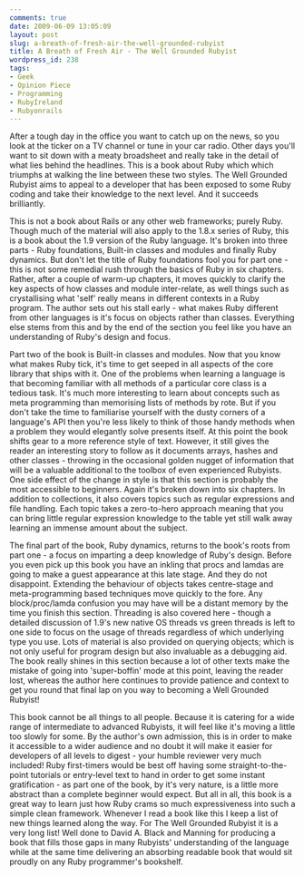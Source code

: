 ```yaml
---
comments: true
date: 2009-06-09 13:05:09
layout: post
slug: a-breath-of-fresh-air-the-well-grounded-rubyist
title: A Breath of Fresh Air - The Well Grounded Rubyist
wordpress_id: 238
tags:
- Geek
- Opinion Piece
- Programming
- RubyIreland
- Rubyonrails
---
```


After a tough day in the office you want to catch up on the news, so you look at the ticker on a TV channel or tune in your car radio. Other days you'll want to sit down with a meaty broadsheet and really take in the detail of what lies behind the headlines. This is a book about Ruby which which triumphs at walking the line between these two styles. The Well Grounded Rubyist aims to appeal to a developer that has been exposed to some Ruby coding and take their knowledge to the next level. And it succeeds brilliantly.

This is not a book about Rails or any other web frameworks; purely Ruby. Though much of the material will also apply to the 1.8.x series of Ruby, this is a book about the 1.9 version of the Ruby language. It's broken into three parts - Ruby foundations, Built-in classes and modules and finally Ruby dynamics. But don't let the title of Ruby foundations fool you for part one - this is not some remedial rush through the basics of Ruby in six chapters. Rather, after a couple of warm-up chapters, it moves quickly to clarify the key aspects of how classes and module inter-relate, as well things such as crystallising what 'self' really means in different contexts in a Ruby program. The author sets out his stall early - what makes Ruby different from other languages is it's focus on objects rather than classes. Everything else stems from this and by the end of the section you feel like you have an understanding of Ruby's design and focus.

Part two of the book is Built-in classes and modules. Now that you know what makes Ruby tick, it's time to get seeped in all aspects of the core library that ships with it. One of the problems when learning a language is that becoming familiar with all methods of a particular core class is a tedious task. It's much more interesting to learn about concepts such as meta programming than memorising lists of methods by rote. But if you don't take the time to familiarise yourself with the dusty corners of a language's API then you're less likely to think of those handy methods when a problem they would elegantly solve presents itself. At this point the book shifts gear to a more reference style of text. However, it still gives the reader an interesting story to follow as it documents arrays, hashes and other classes - throwing in the occasional golden nugget of information that will be a valuable additional to the toolbox of even experienced Rubyists. One side effect of the change in style is that this section is probably the most accessible to beginners. Again it's broken down into six chapters. In addition to collections, it also covers topics such as regular expressions and file handling. Each topic takes a zero-to-hero approach meaning that you can bring little regular expression knowledge to the table yet still walk away learning an immense amount about the subject.

The final part of the book, Ruby dynamics, returns to the book's roots from part one - a focus on imparting a deep knowledge of Ruby's design. Before you even pick up this book you have an inkling that procs and lamdas are going to make a guest appearance at this late stage. And they do not disappoint. Extending the behaviour of objects takes centre-stage and meta-programming based techniques move quickly to the fore. Any block/proc/lamda confusion you may have will be a distant memory by the time you finish this section. Threading is also covered here - though a detailed discussion of 1.9's new native OS threads vs green threads is left to one side to focus on the usage of threads regardless of which underlying type you use. Lots of material is also provided on querying objects; which is not only useful for program design but also invaluable as a debugging aid. The book really shines in this section because a lot of other texts make the mistake of going into 'super-boffin' mode at this point, leaving the reader lost, whereas the author here continues to provide patience and context to get you round that final lap on you way to becoming a Well Grounded Rubyist!

This book cannot be all things to all people. Because it is catering for a wide range of intermediate to advanced Rubyists, it will feel like it's moving a little too slowly for some. By the author's own admission, this is in order to make it accessible to a wider audience and no doubt it will make it easier for developers of all levels to digest - your humble reviewer very much included! Ruby first-timers would be best off having some straight-to-the-point tutorials or entry-level text to hand in order to get some instant gratification - as part one of the book, by it's very nature, is a little more abstract than a complete beginner would expect. But all in all, this book is a great way to learn just how Ruby crams so much expressiveness into such a simple clean framework. Whenever I read a book like this I keep a list of new things learned along the way. For The Well Grounded Rubyist it is a very long list! Well done to David A. Black and Manning for producing a book that fills those gaps in many Rubyists' understanding of the language while at the same time delivering an absorbing readable book that would sit proudly on any Ruby programmer's bookshelf.

